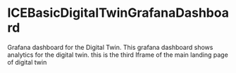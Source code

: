 # ICEBasicDigitalTwinGrafanaDashboard

Grafana dashboard for the Digital Twin. This grafana dashboard shows analytics for the digital twin. this is the third Iframe of the main landing page of digital twin